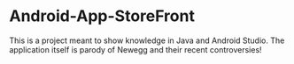 # Android-App-StoreFront

This is a project meant to show knowledge in Java and Android Studio. The application itself is parody of Newegg and their recent controversies!
